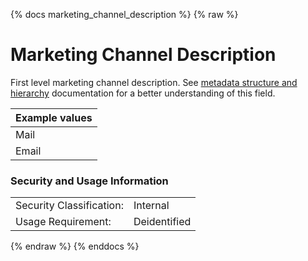 {% docs marketing_channel_description %}
{% raw %}

# Marketing Channel Description

First level marketing channel description.
See [metadata structure and hierarchy](#!/model/model.aaa_life_data_platform.staging_metadata_metadata)
documentation for a better understanding of this field.

| Example values    |
|-------------------|
| Mail   |
| Email  |

### Security and Usage Information
|    |    |
|---|---|
|Security Classification:| Internal |
|Usage Requirement:| Deidentified |

{% endraw %}
{% enddocs %}